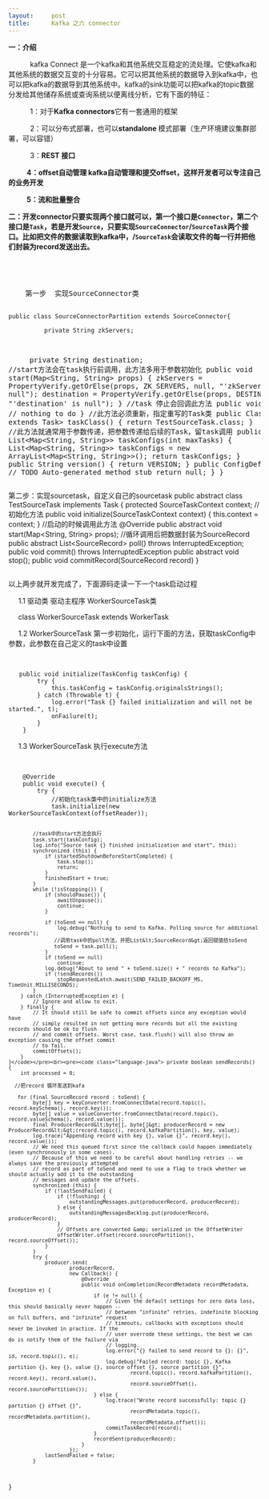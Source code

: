 ```yaml
---
layout:     post
title:      Kafka 之六 connector
---
```

<div id="article_content" class="article_content clearfix csdn-tracking-statistics" data-pid="blog" data-mod="popu_307" data-dsm="post">
								            <link rel="stylesheet" href="https://csdnimg.cn/release/phoenix/template/css/ck_htmledit_views-f76675cdea.css">
						<div class="htmledit_views" id="content_views">
                
<p><span style="font-size:14px;"><strong>一：介绍  </strong></span><br></p>
<p>           kafka Connect 是一个kafka和其他系统交互稳定的流处理。它使kafka和其他系统的数据交互变的十分容易。它可以把其他系统的数据导入到kafka中，也可以把kafka的数据导到其他系统中。kafka的sink功能可以把kafka的topic数据分发给其他储存系统或查询系统以便离线分析，它有下面的特征：</p>
<p>           1：对于<strong>Kafka connectors</strong>它有一套通用的框架</p>
<p>           2：可以分布式部署，也可以<strong>standalone </strong>模式部署（生产环境建议集群部署，可以容错）</p>
<p>           3：<strong>REST 接口</strong></p>
<p><strong>           4：offset自动管理 kafka自动管理和提交offset，这样开发者可以专注自己的业务开发</strong></p>
<p><strong>           5：流和批量整合</strong></p>
<p><strong>二：开发<strong>connector</strong>只要实现两个接口就可以，第一个接口是<strong><code>Connector</code></strong>，第二个接口是<strong><code>Task</code></strong>，若是开发<strong><code>Source</code></strong>，只要实现<strong><code>SourceConnector</code>/<code>SourceTask</code></strong>两个接口。比如把文件的数据读取到kafka中，<strong>/<code>SourceTask</code></strong>会读取文件的每一行并把他们封装为<strong>record</strong>发送出去。</strong></p>
<br><pre></pre><pre><code class="language-java"></code></pre><pre class="java">    第一步  实现SourceConnector类

    public class SourceConnectorPartition extends SourceConnector{
                
              private String zkServers;
           private String destination;
              //start方法会在task执行前调用，此方法多用于参数初始化
              public void start(Map&lt;String, String&gt; props) {
                    zkServers = PropertyVerify.getOrElse(props, ZK_SERVERS, null, "'zkServers' is null");
                    destination = PropertyVerify.getOrElse(props, DESTINATION, null, "'destination' is null");
               }
              //task 停止会回调此方法
              public void stop() {
                   // nothing to do
              }
              //此方法必须重新，指定重写的Task类
              public Class&lt;? extends Task&gt; taskClass() {
                          return TestSourceTask.class;
               }
              //此方法就通常用于参数传递，把参数传递给后续的Task，留task调用
              public List&lt;Map&lt;String, String&gt;&gt; taskConfigs(int maxTasks) {
                      List&lt;Map&lt;String, String&gt;&gt; taskConfigs = new ArrayList&lt;Map&lt;String, String&gt;&gt;();
                      return taskConfigs;
              }
              public String version() {
                  return VERSION;
              } 
              public ConfigDef config() {
              // TODO Auto-generated method stub
               return null;
              }
     }
</pre>    第二步：实现sourcetask，自定义自己的sourcetask          public abstract class TestSourceTask implements Task {                   protected SourceTaskContext context;                   //初始化方法                   public void initialize(SourceTaskContext context) {                                this.context = context;                    }                   //启动的时候调用此方法                   @Override                   public abstract void start(Map&lt;String, String&gt; props);                   //循环调用后把数据封装为SourceRecord                  public abstract List&lt;SourceRecord&gt; poll() throws InterruptedException;                  public void commit() throws InterruptedException                   public abstract void stop();                  public void commitRecord(SourceRecord record)         }<br>
<pre></pre>
<p>以上两步就开发完成了，下面源码走读一下一个task启动过程</p>
<p>     1.1 驱动类 驱动主程序 WorkerSourceTask类</p>
<p>     class WorkerSourceTask extends WorkerTask</p>
<p>     1.2 WorkerSourceTask 第一步初始化，运行下面的方法，获取taskConfig中参数，此参数在自己定义的task中设置</p>
<p><strong>      </strong></p>
<pre><code class="language-java">   public void initialize(TaskConfig taskConfig) {
        try {
            this.taskConfig = taskConfig.originalsStrings();
        } catch (Throwable t) {
            log.error("Task {} failed initialization and will not be started.", t);
            onFailure(t);
        }
    }</code></pre>     1.3 WorkerSourceTask 执行execute方法
<p></p>
<p><strong>        </strong></p>
<pre><code class="language-java">    @Override
    public void execute() {
        try {
            //初始化task类中的initialize方法
            task.initialize(new WorkerSourceTaskContext(offsetReader));

            //task中的start方法会执行
            task.start(taskConfig);
            log.info("Source task {} finished initialization and start", this);
            synchronized (this) {
                if (startedShutdownBeforeStartCompleted) {
                    task.stop();
                    return;
                }
                finishedStart = true;
            }
            while (!isStopping()) {
                if (shouldPause()) {
                    awaitUnpause();
                    continue;
                }

                if (toSend == null) {
                    log.debug("Nothing to send to Kafka. Polling source for additional records");
                   //调用task中的poll方法，并把List&lt;SourceRecord&gt;返回赋值给toSend
                   toSend = task.poll();
                }
                if (toSend == null)
                    continue;
                log.debug("About to send " + toSend.size() + " records to Kafka");
                if (!sendRecords())
                    stopRequestedLatch.await(SEND_FAILED_BACKOFF_MS, TimeUnit.MILLISECONDS);
            }
        } catch (InterruptedException e) {
            // Ignore and allow to exit.
        } finally {
            // It should still be safe to commit offsets since any exception would have
            // simply resulted in not getting more records but all the existing records should be ok to flush
            // and commit offsets. Worst case, task.flush() will also throw an exception causing the offset commit
            // to fail.
            commitOffsets();
        }
    }</code></pre><br><pre><code class="language-java"> private boolean sendRecords() {
        int processed = 0;

      //把record 循环发送到kafa

       for (final SourceRecord record : toSend) {
            byte[] key = keyConverter.fromConnectData(record.topic(), record.keySchema(), record.key());
            byte[] value = valueConverter.fromConnectData(record.topic(), record.valueSchema(), record.value());
            final ProducerRecord&lt;byte[], byte[]&gt; producerRecord = new ProducerRecord&lt;&gt;(record.topic(), record.kafkaPartition(), key, value);
            log.trace("Appending record with key {}, value {}", record.key(), record.value());
            // We need this queued first since the callback could happen immediately (even synchronously in some cases).
            // Because of this we need to be careful about handling retries -- we always save the previously attempted
            // record as part of toSend and need to use a flag to track whether we should actually add it to the outstanding
            // messages and update the offsets.
            synchronized (this) {
                if (!lastSendFailed) {
                    if (!flushing) {
                        outstandingMessages.put(producerRecord, producerRecord);
                    } else {
                        outstandingMessagesBacklog.put(producerRecord, producerRecord);
                    }
                    // Offsets are converted &amp; serialized in the OffsetWriter
                    offsetWriter.offset(record.sourcePartition(), record.sourceOffset());
                }
            }
            try {
                producer.send(
                        producerRecord,
                        new Callback() {
                            @Override
                            public void onCompletion(RecordMetadata recordMetadata, Exception e) {
                                if (e != null) {
                                    // Given the default settings for zero data loss, this should basically never happen --
                                    // between "infinite" retries, indefinite blocking on full buffers, and "infinite" request
                                    // timeouts, callbacks with exceptions should never be invoked in practice. If the
                                    // user overrode these settings, the best we can do is notify them of the failure via
                                    // logging.
                                    log.error("{} failed to send record to {}: {}", id, record.topic(), e);
                                    log.debug("Failed record: topic {}, Kafka partition {}, key {}, value {}, source offset {}, source partition {}",
                                            record.topic(), record.kafkaPartition(), record.key(), record.value(),
                                            record.sourceOffset(), record.sourcePartition());
                                } else {
                                    log.trace("Wrote record successfully: topic {} partition {} offset {}",
                                            recordMetadata.topic(), recordMetadata.partition(),
                                            recordMetadata.offset());
                                    commitTaskRecord(record);
                                }
                                recordSent(producerRecord);
                            }
                        });
                lastSendFailed = false;
            }
}
</code></pre><br><br><br><p></p>
<p><br></p>
<p>     <br></p>
<pre></pre>
            </div>
                </div>